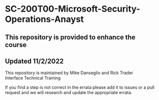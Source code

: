 # SC-200T00-Microsoft-Security-Operations-Anayst
 
## This repository is provided to enhance the course
## Updated 11/2/2022

This repository is maintained by Mike Danseglio and Rick Trader<br>
Interface Technical Training<br>

If you find a step is not correct in the errata please add it to issues or a pull request and we will research and update the appropriate errata.<br>